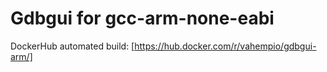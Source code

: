 # Gdbgui for gcc-arm-none-eabi

DockerHub automated build: [https://hub.docker.com/r/vahempio/gdbgui-arm/]
